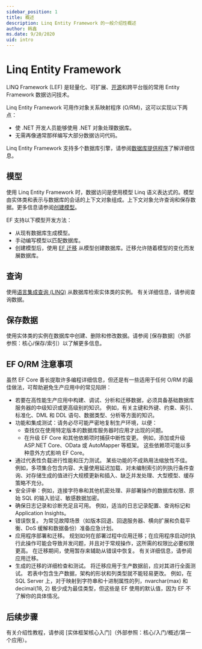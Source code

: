 ```yaml
---
sidebar_position: 1
title: 概述
description: Linq Entity Framework 的一般介绍性概述
author: 韩鑫
ms.date: 9/20/2020
uid: intro
---
```


# Linq Entity Framework

LINQ Framework (LEF) 是轻量化、可扩展、[开源](https://github.com/hanxinimm/LinqEntityFramework)和跨平台版的常用 Entity Framework 数据访问技术。


Linq Entity Framework 可用作对象关系映射程序 (O/RM)，这可以实现以下两点：

* 使 .NET 开发人员能够使用 .NET 对象处理数据库。
* 无需再像通常那样编写大部分数据访问代码。

Linq Entity Framework 支持多个数据库引擎，请参阅[数据库提供程序](xref:core/providers/index)了解详细信息。


## 模型

使用 Linq Entity Framework 时，数据访问是使用模型 Linq 语义表达式的。模型由实体类和表示与数据库的会话的上下文对象组成。上下文对象允许查询和保存数据。更多信息请参阅[创建模型](/zh-cn/docs/modeling/)。

EF 支持以下模型开发方法：

* 从现有数据库生成模型。
* 手动编写模型以匹配数据库。
* 创建模型后，使用 [EF 迁移](xref：core/managing-schemas/migrations/index) 从模型创建数据库。迁移允许随着模型的变化而发展数据库。

<!-- [！code-csharp[Main]（../../samples/核心/简介/模型.cs）] -->
[](../../samples/Intro/Model.cs ':include :type=code')

## 查询

使用[语言集成查询 (LINQ)](https://learn.microsoft.com/zh-cn/dotnet/csharp/programming-guide/concepts/linq/) 从数据库检索实体类的实例。 有关详细信息，请参阅查询数据。



<!-- [！code-csharp[Main]()../samples/Intro/Program.cs#Querying）] -->
[](../../samples/Intro/Program.cs ':include :type=code :fragment=Querying')


## 保存数据

使用实体类的实例在数据库中创建、删除和修改数据。请参阅 [保存数据]（外部参照：核心/保存/索引）以了解更多信息。

<!-- [！code-csharp[Main]（../../samples/Intro/Program.cs#SavingData）] -->
[](../../samples/Intro/Program.cs ':include :type=code :fragment=SavingData')


## EF O/RM 注意事项

虽然 EF Core 善长提取许多编程详细信息，但还是有一些适用于任何 O/RM 的最佳做法，可帮助避免生产应用中的常见陷阱：

* 若要在高性能生产应用中构建、调试、分析和迁移数据，必须具备基础数据库服务器的中级知识或更高级别的知识。 例如，有关主键和外键、约束、索引、标准化、DML 和 DDL 语句、数据类型、分析等方面的知识。
* 功能和集成测试：请务必尽可能严密地复制生产环境，以便：
  * 查找仅在使用特定版本的数据库服务器时应用才出现的问题。
  * 在升级 EF Core 和其他依赖项时捕获中断性变更。 例如，添加或升级 ASP.NET Core、OData 或 AutoMapper 等框架。 这些依赖项可能以多种意外方式影响 EF Core。
* 通过代表性负载进行性能和压力测试。 某些功能的不成熟用法缩放性不佳。 例如，多项集合包含内容、大量使用延迟加载、对未编制索引的列执行条件查询、对存储生成的值进行大规模更新和插入、缺乏并发处理、大型模型、缓存策略不充分。
* 安全评审：例如，连接字符串和其他机密处理、非部署操作的数据库权限、原始 SQL 的输入验证、敏感数据加密。
* 确保日志记录和诊断充足且可用。 例如，适当的日志记录配置、查询标记和 Application Insights。
* 错误恢复。 为常见故障场景（如版本回退、回退服务器、横向扩展和负载平衡、DoS 缓解和数据备份）准备应急计划。
* 应用程序部署和迁移。 规划如何在部署过程中应用迁移；在应用程序启动时执行此操作可能会导致并发问题，并且对于常规操作，这所需的权限比必要权限更高。 在迁移期间，使用暂存来辅助从错误中恢复。 有关详细信息，请参阅应用迁移。
* 生成的迁移的详细检查和测试。 将迁移应用于生产数据前，应对其进行全面测试。 若表中包含生产数据，架构的形状和列类型就不能轻易更改。 例如，在 SQL Server 上，对于映射到字符串和十进制属性的列，nvarchar(max) 和 decimal(18, 2) 极少成为最佳类型，但这些是 EF 使用的默认值，因为 EF 不了解你的具体情况。

## 后续步骤

有关介绍性教程，请参阅 [实体框架核心入门]（外部参照：核心/入门/概述/第一个应用）。